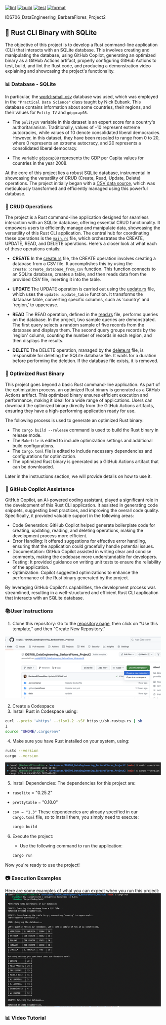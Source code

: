 [![lint](https://github.com/nogibjj/IDS706_DataEngineering_BarbaraFlores_Project2/actions/workflows/lint.yml/badge.svg)](https://github.com/nogibjj/IDS706_DataEngineering_BarbaraFlores_Project2/actions/workflows/lint.yml)
[![build](https://github.com/nogibjj/IDS706_DataEngineering_BarbaraFlores_Project2/actions/workflows/build.yml/badge.svg)](https://github.com/nogibjj/IDS706_DataEngineering_BarbaraFlores_Project2/actions/workflows/build.yml)
[![test](https://github.com/nogibjj/IDS706_DataEngineering_BarbaraFlores_Project2/actions/workflows/test.yml/badge.svg)](https://github.com/nogibjj/IDS706_DataEngineering_BarbaraFlores_Project2/actions/workflows/test.yml)
[![format](https://github.com/nogibjj/IDS706_DataEngineering_BarbaraFlores_Project2/actions/workflows/format.yml/badge.svg)](https://github.com/nogibjj/IDS706_DataEngineering_BarbaraFlores_Project2/actions/workflows/format.yml)


IDS706_DataEngineering_BarbaraFlores_Project2


## 📂 Rust CLI Binary with SQLite

The objective of this project is to develop a Rust command-line application (CLI) that interacts with an SQLite database. This involves creating and manipulating the database, using GitHub Copilot, generating an optimized binary as a GitHub Actions artifact, properly configuring GitHub Actions to test, build, and lint the Rust code, and producing a demonstration video explaining and showcasing the project's functionality.


### 📊 Database - SQLite

In particular, the [world-small.csv](https://raw.githubusercontent.com/sejdemyr/sejdemyr.github.io/master/r-tutorials/basics/data/world-small.csv) database was used, which was employed in the `"Practical Data Science"` class taught by Nick Eubank. This database contains information about some countries, their regions, and their values for `Polity IV` and `gdppcap08`.

- The `polityIV` variable in this dataset is an expert score for a country's authoritarianism. Traditionally, values of -10 represent extreme autocracies, while values of 10 denote consolidated liberal democracies. However, in this dataset, they have been rescaled to range from 0 to 20, where 0 represents an extreme autocracy, and 20 represents a consolidated liberal democracy.

- The variable `gdppcap08` represents the GDP per Capita values for countries in the year 2008.

At the core of this project lies a robust SQLite database, instrumental in showcasing the versatility of CRUD (Create, Read, Update, Delete) operations. The project initially began with a [CSV data source](https://github.com/nogibjj/IDS706_DataEngineering_BarbaraFlores_Project2/blob/main/data/WorldSmall.csv), which was meticulously transformed and efficiently managed using this powerful database.

### 🔧 CRUD Operations

The project is a Rust command-line application designed for seamless interaction with an SQLite database, offering essential CRUD functionality. It empowers users to efficiently manage and manipulate data, showcasing the versatility of this Rust CLI application. The central hub for coordinating these operations is the [`main.rs`](https://github.com/nogibjj/IDS706_DataEngineering_BarbaraFlores_Project2/blob/main/src/main.rs) file, which orchestrates the CREATE, UPDATE, READ, and DELETE operations. Here's a closer look at what each of these operations entails:


- **CREATE**
  In the [create.rs](https://github.com/nogibjj/IDS706_DataEngineering_BarbaraFlores_Project2/blob/main/src/create.rs) file, the CREATE operation involves creating a database from a CSV file. It accomplishes this by using the `create::create_database_from_csv` function. This function connects to an SQLite database, creates a table, and then reads data from the provided CSV file, inserting it into the table.

- **UPDATE**
  The UPDATE operation is carried out using the [update.rs](https://github.com/nogibjj/IDS706_DataEngineering_BarbaraFlores_Project2/blob/main/src/update.rs) file, which uses the `update::update_table` function. It transforms the database table, converting specific columns, such as 'country' and 'region,' to uppercase.

- **READ**
  The READ operation, defined in the [read.rs](https://github.com/nogibjj/IDS706_DataEngineering_BarbaraFlores_Project2/blob/main/src/read.rs) file, performs queries on the database. In the project, two sample queries are demonstrated. The first query selects a random sample of five records from the database and displays them. The second query groups records by the 'region' column, counting the number of records in each region, and then displays the results.

- **DELETE**
  The DELETE operation, managed by the [delete.rs](https://github.com/nogibjj/IDS706_DataEngineering_BarbaraFlores_Project2/blob/main/src/delete.rs) file, is responsible for deleting the SQLite database file. It waits for a duration before performing the deletion. If the database file exists, it is removed.


### 🚀 Optimized Rust Binary

This project goes beyond a basic Rust command-line application. As part of the optimization process, an optimized Rust binary is generated as a GitHub Actions artifact. This optimized binary ensures efficient execution and performance, making it ideal for a wide range of applications. Users can download the optimized binary directly from the GitHub Actions artifacts, ensuring they have a high-performing application ready for use.

The following process is used to generate an optimized Rust binary:

- The `cargo build --release` command is used to build the Rust binary in release mode.
- The `Makefile` is edited to include optimization settings and additional build configurations.
- The `Cargo.toml` file is edited to include necessary dependencies and configurations for optimization.
- The optimized Rust binary is generated as a GitHub Actions artifact that can be downloaded.

Later in the instructions section, we will provide details on how to use it.

### 🤖 GitHub Copilot Assistance
GitHub Copilot, an AI-powered coding assistant, played a significant role in the development of this Rust CLI application. It assisted in generating code snippets, suggesting best practices, and improving the overall code quality. Specifically, it provided valuable support in the following areas:

- Code Generation: GitHub Copilot helped generate boilerplate code for creating, updating, reading, and deleting operations, making the development process more efficient.
- Error Handling: It offered suggestions for effective error handling, ensuring that the application could gracefully handle potential issues.
- Documentation: GitHub Copilot assisted in writing clear and concise comments, making the codebase more understandable for developers.
- Testing: It provided guidance on writing unit tests to ensure the reliability of the application.
- Optimization: Copilot suggested optimizations to enhance the performance of the Rust binary generated by the project.

By leveraging GitHub Copilot's capabilities, the development process was streamlined, resulting in a well-structured and efficient Rust CLI application that interacts with an SQLite database.


### 📚User Instructions

1. Clone this repository:
   Go to the [repository page](https://github.com/nogibjj/IDS706_DataEngineering_BarbaraFlores_Project2/tree/main), then click on "Use this template," and then "Create New Repository."

![Step 1: Clone the repository](https://raw.githubusercontent.com/nogibjj/IDS706_DataEngineering_BarbaraFlores_Project2/main/images/Step01.png)


2. Create a Codespace
3. Install Rust in Codespace using:

```bash
curl --proto '=https' --tlsv1.2 -sSf https://sh.rustup.rs | sh
1
source "$HOME/.cargo/env"
```

4. Make sure you have Rust installed on your system, using:
```bash
rustc --version
cargo --version
```
![Step 2: Clone the repository](https://raw.githubusercontent.com/nogibjj/IDS706_DataEngineering_BarbaraFlores_Project2/main/images/Step02.png)

5. Install Dependencies:
The dependencies for this project are:
- `rusqlite` = "0.25.2"
- `prettytable` = "0.10.0"
- `csv = "1.3"`
These dependencies are already specified in our `Cargo.toml` file, so to install them, you simply need to execute:

   ```bash
   cargo build
   ```

6. Execute the project:
   - Use the following command to run the application:

   ```bash
   cargo run
   ```

Now you're ready to use the project!


### 📷 Execution Examples

Here are some examples of what you can expect when you run this project:
![Example](https://raw.githubusercontent.com/nogibjj/IDS706_DataEngineering_BarbaraFlores_Project2/main/images/Example.png)



### 📊 Video Tutorial

